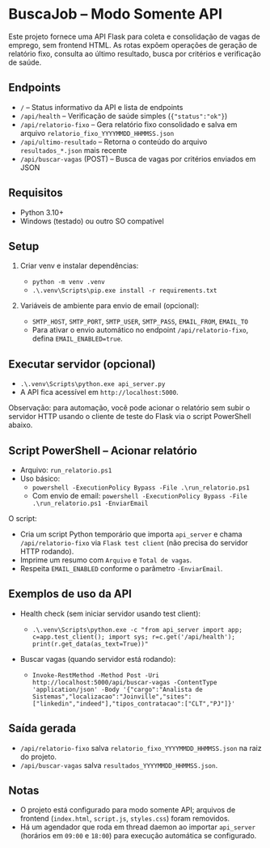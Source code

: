 # BuscaJob – Modo Somente API

Este projeto fornece uma API Flask para coleta e consolidação de vagas de emprego, sem frontend HTML. As rotas expõem operações de geração de relatório fixo, consulta ao último resultado, busca por critérios e verificação de saúde.

## Endpoints

- `/` – Status informativo da API e lista de endpoints
- `/api/health` – Verificação de saúde simples (`{"status":"ok"}`)
- `/api/relatorio-fixo` – Gera relatório fixo consolidado e salva em arquivo `relatorio_fixo_YYYYMMDD_HHMMSS.json`
- `/api/ultimo-resultado` – Retorna o conteúdo do arquivo `resultados_*.json` mais recente
- `/api/buscar-vagas` (POST) – Busca de vagas por critérios enviados em JSON

## Requisitos

- Python 3.10+
- Windows (testado) ou outro SO compatível

## Setup

1. Criar venv e instalar dependências:
   - `python -m venv .venv`
   - `.\.venv\Scripts\pip.exe install -r requirements.txt`

2. Variáveis de ambiente para envio de email (opcional):
   - `SMTP_HOST`, `SMTP_PORT`, `SMTP_USER`, `SMTP_PASS`, `EMAIL_FROM`, `EMAIL_TO`
   - Para ativar o envio automático no endpoint `/api/relatorio-fixo`, defina `EMAIL_ENABLED=true`.

## Executar servidor (opcional)

- `.\.venv\Scripts\python.exe api_server.py`
- A API fica acessível em `http://localhost:5000`.

Observação: para automação, você pode acionar o relatório sem subir o servidor HTTP usando o cliente de teste do Flask via o script PowerShell abaixo.

## Script PowerShell – Acionar relatório

- Arquivo: `run_relatorio.ps1`
- Uso básico:
  - `powershell -ExecutionPolicy Bypass -File .\run_relatorio.ps1`
  - Com envio de email: `powershell -ExecutionPolicy Bypass -File .\run_relatorio.ps1 -EnviarEmail`

O script:
- Cria um script Python temporário que importa `api_server` e chama `/api/relatorio-fixo` via `Flask test client` (não precisa do servidor HTTP rodando).
- Imprime um resumo com `Arquivo` e `Total de vagas`.
- Respeita `EMAIL_ENABLED` conforme o parâmetro `-EnviarEmail`.

## Exemplos de uso da API

- Health check (sem iniciar servidor usando test client):
  - `.\.venv\Scripts\python.exe -c "from api_server import app; c=app.test_client(); import sys; r=c.get('/api/health'); print(r.get_data(as_text=True))"`

- Buscar vagas (quando servidor está rodando):
  - `Invoke-RestMethod -Method Post -Uri http://localhost:5000/api/buscar-vagas -ContentType 'application/json' -Body '{"cargo":"Analista de Sistemas","localizacao":"Joinville","sites":["linkedin","indeed"],"tipos_contratacao":["CLT","PJ"]}'`

## Saída gerada

- `/api/relatorio-fixo` salva `relatorio_fixo_YYYYMMDD_HHMMSS.json` na raiz do projeto.
- `/api/buscar-vagas` salva `resultados_YYYYMMDD_HHMMSS.json`.

## Notas

- O projeto está configurado para modo somente API; arquivos de frontend (`index.html`, `script.js`, `styles.css`) foram removidos.
- Há um agendador que roda em thread daemon ao importar `api_server` (horários em `09:00` e `18:00`) para execução automática se configurado.